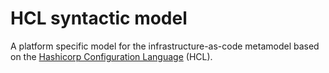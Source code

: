 # HCL syntactic model

A platform specific model for the infrastructure-as-code metamodel based on the [Hashicorp Configuration Language](https://github.com/hashicorp/hcl) (HCL).
